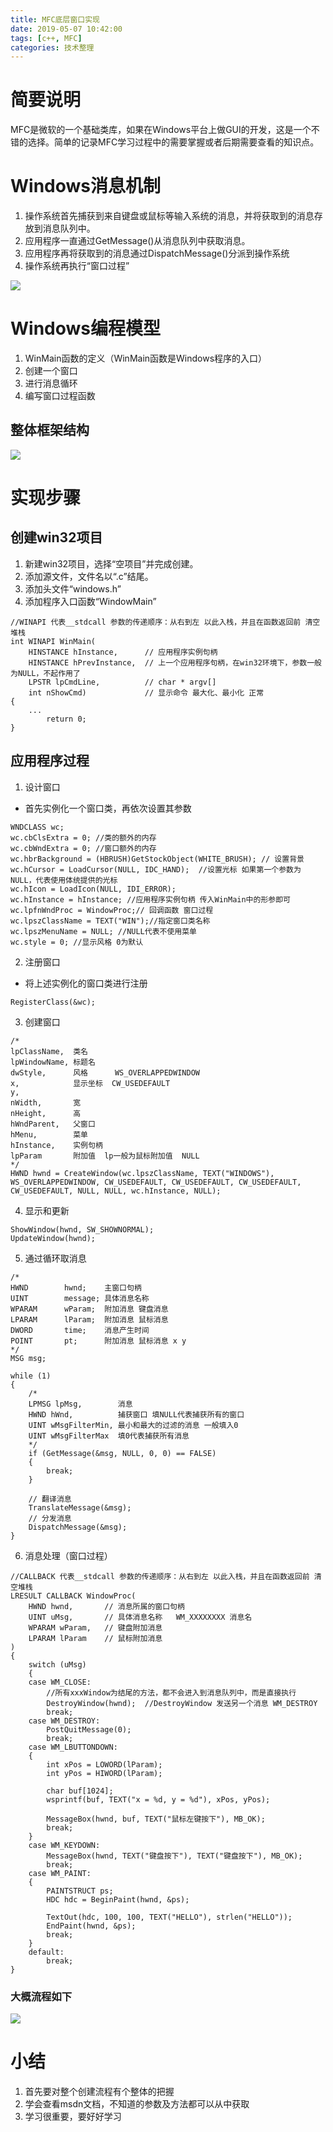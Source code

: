 ```yaml
---
title: MFC底层窗口实现
date: 2019-05-07 10:42:00
tags: [c++, MFC]
categories: 技术整理
---
```


# 简要说明
MFC是微软的一个基础类库，如果在Windows平台上做GUI的开发，这是一个不错的选择。简单的记录MFC学习过程中的需要掌握或者后期需要查看的知识点。

# Windows消息机制
1. 操作系统首先捕获到来自键盘或鼠标等输入系统的消息，并将获取到的消息存放到消息队列中。
2. 应用程序一直通过GetMessage()从消息队列中获取消息。
3. 应用程序再将获取到的消息通过DispatchMessage()分派到操作系统
4. 操作系统再执行“窗口过程”

![](http://ww1.sinaimg.cn/large/902f6897ly1g2sllm57dwj20c4080749.jpg)

<!---------------more---------------------->
# Windows编程模型
1. WinMain函数的定义（WinMain函数是Windows程序的入口）
2. 创建一个窗口
3. 进行消息循环
4. 编写窗口过程函数

## 整体框架结构
![](http://ww1.sinaimg.cn/large/902f6897ly1g2sltgfew0j20k108kdfw.jpg)

# 实现步骤
## 创建win32项目
1. 新建win32项目，选择“空项目”并完成创建。
2. 添加源文件，文件名以“.c”结尾。
3. 添加头文件“windows.h”
4. 添加程序入口函数“WindowMain”

```
//WINAPI 代表__stdcall 参数的传递顺序：从右到左 以此入栈，并且在函数返回前 清空堆栈
int WINAPI WinMain(
	HINSTANCE hInstance,      // 应用程序实例句柄
	HINSTANCE hPrevInstance,  // 上一个应用程序句柄，在win32环境下，参数一般为NULL，不起作用了
	LPSTR lpCmdLine,          // char * argv[]
	int nShowCmd)             // 显示命令 最大化、最小化 正常
{
    ...
    	return 0;
}
```

## 应用程序过程
1. 设计窗口
- 首先实例化一个窗口类，再依次设置其参数
```
WNDCLASS wc;
wc.cbClsExtra = 0; //类的额外的内存
wc.cbWndExtra = 0; //窗口额外的内存
wc.hbrBackground = (HBRUSH)GetStockObject(WHITE_BRUSH); // 设置背景
wc.hCursor = LoadCursor(NULL, IDC_HAND);  //设置光标 如果第一个参数为NULL，代表使用体统提供的光标
wc.hIcon = LoadIcon(NULL, IDI_ERROR);
wc.hInstance = hInstance; //应用程序实例句柄 传入WinMain中的形参即可
wc.lpfnWndProc = WindowProc;// 回调函数 窗口过程
wc.lpszClassName = TEXT("WIN");//指定窗口类名称
wc.lpszMenuName = NULL; //NULL代表不使用菜单
wc.style = 0; //显示风格 0为默认
```

2. 注册窗口
- 将上述实例化的窗口类进行注册
```
RegisterClass(&wc);
```
3. 创建窗口
```
/*
lpClassName,  类名
lpWindowName, 标题名
dwStyle,      风格      WS_OVERLAPPEDWINDOW
x,            显示坐标  CW_USEDEFAULT
y,
nWidth,       宽
nHeight,      高
hWndParent,   父窗口
hMenu,        菜单
hInstance,    实例句柄
lpParam       附加值  lp一般为鼠标附加值  NULL
*/
HWND hwnd = CreateWindow(wc.lpszClassName, TEXT("WINDOWS"), WS_OVERLAPPEDWINDOW, CW_USEDEFAULT, CW_USEDEFAULT, CW_USEDEFAULT, CW_USEDEFAULT, NULL, NULL, wc.hInstance, NULL);

```
4. 显示和更新
```
ShowWindow(hwnd, SW_SHOWNORMAL);
UpdateWindow(hwnd);
```
5. 通过循环取消息
```
/*
HWND        hwnd;    主窗口句柄
UINT        message; 具体消息名称
WPARAM      wParam;  附加消息 键盘消息
LPARAM      lParam;  附加消息 鼠标消息
DWORD       time;    消息产生时间
POINT       pt;      附加消息 鼠标消息 x y
*/
MSG msg;

while (1)
{
	/*
	LPMSG lpMsg,        消息
	HWND hWnd,          捕获窗口 填NULL代表捕获所有的窗口
	UINT wMsgFilterMin, 最小和最大的过滤的消息 一般填入0
	UINT wMsgFilterMax  填0代表捕获所有消息
	*/
	if (GetMessage(&msg, NULL, 0, 0) == FALSE)
	{
		break;
	}

	// 翻译消息
	TranslateMessage(&msg);
	// 分发消息
	DispatchMessage(&msg);
}
```
6. 消息处理（窗口过程）
```
//CALLBACK 代表__stdcall 参数的传递顺序：从右到左 以此入栈，并且在函数返回前 清空堆栈
LRESULT CALLBACK WindowProc(
	HWND hwnd,       // 消息所属的窗口句柄
	UINT uMsg,       // 具体消息名称   WM_XXXXXXXX 消息名
	WPARAM wParam,   // 键盘附加消息
	LPARAM lParam    // 鼠标附加消息
)
{
	switch (uMsg)
	{
	case WM_CLOSE:
		//所有xxxWindow为结尾的方法，都不会进入到消息队列中，而是直接执行
		DestroyWindow(hwnd);  //DestroyWindow 发送另一个消息 WM_DESTROY
		break;
	case WM_DESTROY:
		PostQuitMessage(0);
		break;
	case WM_LBUTTONDOWN:
	{
		int xPos = LOWORD(lParam);
		int yPos = HIWORD(lParam);

		char buf[1024];
		wsprintf(buf, TEXT("x = %d, y = %d"), xPos, yPos);

		MessageBox(hwnd, buf, TEXT("鼠标左键按下"), MB_OK);
		break;
	}
	case WM_KEYDOWN:
		MessageBox(hwnd, TEXT("键盘按下"), TEXT("键盘按下"), MB_OK);
		break;
	case WM_PAINT:
	{
		PAINTSTRUCT ps;
		HDC hdc = BeginPaint(hwnd, &ps);

		TextOut(hdc, 100, 100, TEXT("HELLO"), strlen("HELLO"));
		EndPaint(hwnd, &ps);
		break;
	}
	default:
		break;
}
```
### 大概流程如下
![](http://ww1.sinaimg.cn/large/902f6897gy1g2ssrgqjg6j20dt0e3tdi.jpg)

# 小结
1. 首先要对整个创建流程有个整体的把握
2. 学会查看msdn文档，不知道的参数及方法都可以从中获取
3. 学习很重要，要好好学习






































